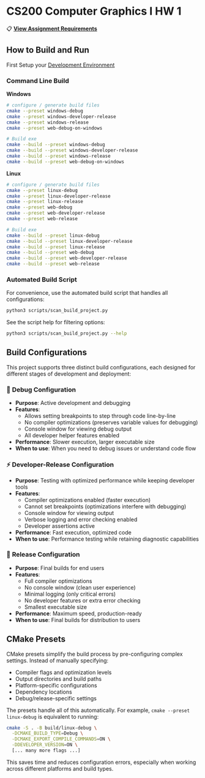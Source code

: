 # CS200 Computer Graphics I HW 1

📋 **[View Assignment Requirements](Assignment.md)**

## How to Build and Run

First Setup your [Development Environment](docs/DevEnvironment.md)

### Command Line Build

**Windows**

```sh
# configure / generate build files
cmake --preset windows-debug
cmake --preset windows-developer-release
cmake --preset windows-release
cmake --preset web-debug-on-windows

# Build exe
cmake --build --preset windows-debug
cmake --build --preset windows-developer-release
cmake --build --preset windows-release
cmake --build --preset web-debug-on-windows
```

**Linux**
```sh
# configure / generate build files
cmake --preset linux-debug
cmake --preset linux-developer-release
cmake --preset linux-release
cmake --preset web-debug
cmake --preset web-developer-release
cmake --preset web-release

# Build exe
cmake --build --preset linux-debug
cmake --build --preset linux-developer-release
cmake --build --preset linux-release
cmake --build --preset web-debug
cmake --build --preset web-developer-release
cmake --build --preset web-release
```

### Automated Build Script

For convenience, use the automated build script that handles all configurations:

```sh
python3 scripts/scan_build_project.py
```

See the script help for filtering options:
```sh
python3 scripts/scan_build_project.py --help
```

## Build Configurations

This project supports three distinct build configurations, each designed for different stages of development and deployment:

### 🐛 **Debug Configuration**
- **Purpose**: Active development and debugging
- **Features**: 
  - Allows setting breakpoints to step through code line-by-line
  - No compiler optimizations (preserves variable values for debugging)
  - Console window for viewing debug output
  - All developer helper features enabled
- **Performance**: Slower execution, larger executable size
- **When to use**: When you need to debug issues or understand code flow

### ⚡ **Developer-Release Configuration**  
- **Purpose**: Testing with optimized performance while keeping developer tools
- **Features**:
  - Compiler optimizations enabled (faster execution)
  - Cannot set breakpoints (optimizations interfere with debugging)
  - Console window for viewing output
  - Verbose logging and error checking enabled
  - Developer assertions active
- **Performance**: Fast execution, optimized code
- **When to use**: Performance testing while retaining diagnostic capabilities

### 🚀 **Release Configuration**
- **Purpose**: Final builds for end users
- **Features**:
  - Full compiler optimizations
  - No console window (clean user experience)
  - Minimal logging (only critical errors)
  - No developer features or extra error checking
  - Smallest executable size
- **Performance**: Maximum speed, production-ready
- **When to use**: Final builds for distribution to users

## CMake Presets

CMake presets simplify the build process by pre-configuring complex settings. Instead of manually specifying:

- Compiler flags and optimization levels
- Output directories and build paths  
- Platform-specific configurations
- Dependency locations
- Debug/release-specific settings

The presets handle all of this automatically. For example, `cmake --preset linux-debug` is equivalent to running:

```sh
cmake -S . -B build/linux-debug \
  -DCMAKE_BUILD_TYPE=Debug \
  -DCMAKE_EXPORT_COMPILE_COMMANDS=ON \
  -DDEVELOPER_VERSION=ON \
  [... many more flags ...]
```

This saves time and reduces configuration errors, especially when working across different platforms and build types.
